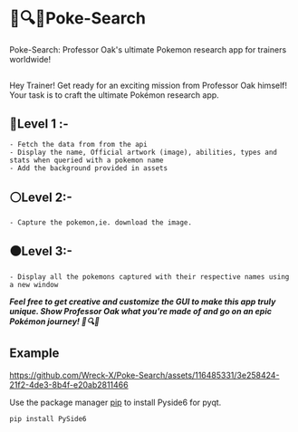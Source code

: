 # 🌟🔍🎉Poke-Search

Poke-Search: Professor Oak's ultimate Pokemon research app for trainers worldwide!

## 
Hey Trainer! Get ready for an exciting mission from Professor Oak himself! Your task is to craft the ultimate Pokémon research app.
##  🔴Level 1 :-
    - Fetch the data from from the api 
    - Display the name, Official artwork (image), abilities, types and stats when queried with a pokemon name 
    - Add the background provided in assets 

##  ⚪️Level 2:-
    - Capture the pokemon,ie. download the image.

##  ⚫️Level 3:-
    - Display all the pokemons captured with their respective names using a new window

 ***Feel free to get creative and customize the GUI to make this app truly unique. Show Professor Oak what you're made of and go on an epic Pokémon journey!  🌟🔍🎉***
## Example



https://github.com/Wreck-X/Poke-Search/assets/116485331/3e258424-21f2-4de3-8b4f-e20ab2811466














Use the package manager [pip](https://pip.pypa.io/en/stable/) to install Pyside6 for pyqt.

```bash
pip install PySide6
```

